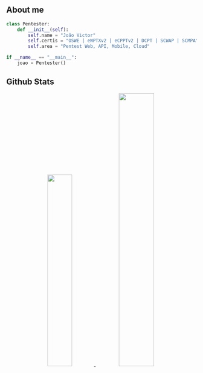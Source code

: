<!--<img width=100% src="https://capsule-render.vercel.app/api?type=waving&color=00009C&height=120&section=header"/>-->

<h2>About me</h2>

```Python
class Pentester:
    def __init__(self):
        self.name = "João Victor"
        self.certis = "OSWE | eWPTXv2 | eCPPTv2 | DCPT | SCWAP | SCMPA"
        self.area = "Pentest Web, API, Mobile, Cloud"

if __name__ == "__main__":
    joao = Pentester()
```

<h2> Github Stats </h2>

<div align="center">
  <a href="https://github.com/joaoviictorti">
  <img width="36%" src="https://github-readme-stats.vercel.app/api/top-langs/?username=joaoviictorti&layout=compact&theme=tokyonight"/>
  <img width="43%" src="https://github-readme-stats.vercel.app/api?username=joaoviictorti&show_icons=true&theme=tokyonight"/>
</div>
<!--<img width=100% src="https://capsule-render.vercel.app/api?type=waving&color=00009C&height=120&section=footer"/>-->

